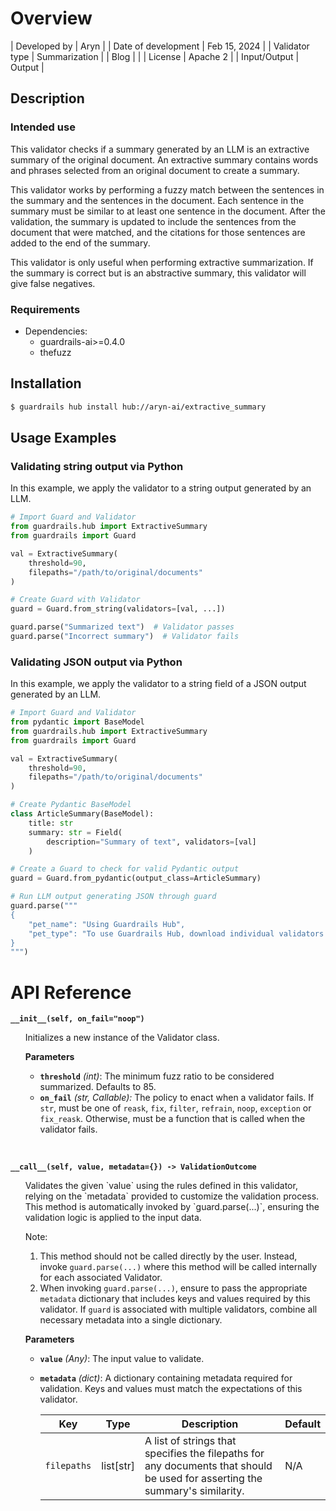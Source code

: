 # Overview

| Developed by | Aryn |
| Date of development | Feb 15, 2024 |
| Validator type | Summarization |
| Blog |  |
| License | Apache 2 |
| Input/Output | Output |

## Description

### Intended use
This validator checks if a summary generated by an LLM is an extractive summary of the original document. An extractive summary contains words and phrases selected from an original document to create a summary.

This validator works by performing a fuzzy match between the sentences in the summary and the sentences in the document. Each sentence in the summary must be similar to at least one sentence in the document. After the validation, the summary is updated to include the sentences from the document that were matched, and the citations for those sentences are added to the end of the summary.

This validator is only useful when performing extractive summarization. If the summary is correct but is an abstractive summary, this validator will give false negatives.

### Requirements

* Dependencies:
	- guardrails-ai>=0.4.0
    - thefuzz

## Installation

```bash
$ guardrails hub install hub://aryn-ai/extractive_summary
```

## Usage Examples

### Validating string output via Python

In this example, we apply the validator to a string output generated by an LLM.

```python
# Import Guard and Validator
from guardrails.hub import ExtractiveSummary
from guardrails import Guard

val = ExtractiveSummary(
    threshold=90,
    filepaths="/path/to/original/documents"
)

# Create Guard with Validator
guard = Guard.from_string(validators=[val, ...])

guard.parse("Summarized text")  # Validator passes
guard.parse("Incorrect summary")  # Validator fails
```

### Validating JSON output via Python

In this example, we apply the validator to a string field of a JSON output generated by an LLM.

```python
# Import Guard and Validator
from pydantic import BaseModel
from guardrails.hub import ExtractiveSummary
from guardrails import Guard

val = ExtractiveSummary(
    threshold=90,
    filepaths="/path/to/original/documents"
)

# Create Pydantic BaseModel
class ArticleSummary(BaseModel):
    title: str
    summary: str = Field(
        description="Summary of text", validators=[val]
    )

# Create a Guard to check for valid Pydantic output
guard = Guard.from_pydantic(output_class=ArticleSummary)

# Run LLM output generating JSON through guard
guard.parse("""
{
    "pet_name": "Using Guardrails Hub",
    "pet_type": "To use Guardrails Hub, download individual validators using the CLI and compose them together into guards."
}
""")
```

# API Reference

**`__init__(self, on_fail="noop")`**
<ul>
Initializes a new instance of the Validator class.

**Parameters**
- **`threshold`** *(int)*: The minimum fuzz ratio to be considered summarized.  Defaults to 85.
- **`on_fail`** *(str, Callable):* The policy to enact when a validator fails. If `str`, must be one of `reask`, `fix`, `filter`, `refrain`, `noop`, `exception` or `fix_reask`. Otherwise, must be a function that is called when the validator fails.
</ul>
<br/>

**`__call__(self, value, metadata={}) -> ValidationOutcome`**
<ul>
Validates the given `value` using the rules defined in this validator, relying on the `metadata` provided to customize the validation process. This method is automatically invoked by `guard.parse(...)`, ensuring the validation logic is applied to the input data.

Note:

1. This method should not be called directly by the user. Instead, invoke `guard.parse(...)` where this method will be called internally for each associated Validator.
2. When invoking `guard.parse(...)`, ensure to pass the appropriate `metadata` dictionary that includes keys and values required by this validator. If `guard` is associated with multiple validators, combine all necessary metadata into a single dictionary.

**Parameters**
- **`value`** *(Any)*: The input value to validate.
- **`metadata`** *(dict)*: A dictionary containing metadata required for validation. Keys and values must match the expectations of this validator.
    
    
    | Key | Type | Description | Default |
    | --- | --- | --- | --- |
    | `filepaths` | list[str] | A list of strings that specifies the filepaths for any documents that should be used for asserting the summary's similarity. | N/A |
</ul>
